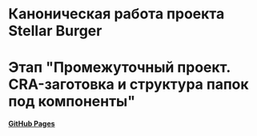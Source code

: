 # Каноническая работа проекта Stellar Burger 
# Этап "Промежуточный проект. CRA-заготовка и структура папок под компоненты"

[**GitHub Pages**](https://anna-vetyugova.github.io/stellar-burger/)